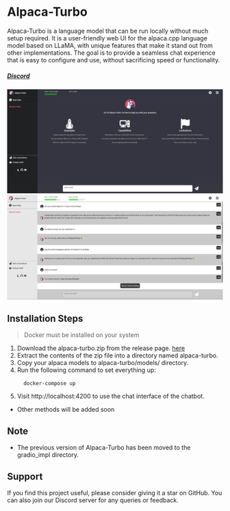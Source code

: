# Alpaca-Turbo

Alpaca-Turbo is a language model that can be run locally without much setup required. It is a user-friendly web UI for the alpaca.cpp language model based on LLaMA, with unique features that make it stand out from other implementations. The goal is to provide a seamless chat experience that is easy to configure and use, without sacrificing speed or functionality.

##### [Discord](https://discord.gg/pm4JzCBHNn)



![Alpaca-Turbo Screenshot 2](./screenshots/screenshot2.png)
![Alpaca-Turbo Screenshot 1](./screenshots/screenshot1.png)


## Installation Steps



> Docker must be installed on your system

1. Download the alpaca-turbo.zip from the release page. [here](https://github.com/ViperX7/Alpaca-Turbo/releases/tag/beta_v0.1)
2. Extract the contents of the zip file into a directory named alpaca-turbo.
3. Copy your alpaca models to alpaca-turbo/models/ directory.
4. Run the following command to set everything up:
   ```
     docker-compose up
     ```
  5. Visit http://localhost:4200 to use the chat interface of the chatbot.

- Other methods will be added soon

## Note

- The previous version of Alpaca-Turbo has been moved to the gradio_impl directory.

## Support

If you find this project useful, please consider giving it a star on GitHub. You can also join our Discord server for any queries or feedback.
